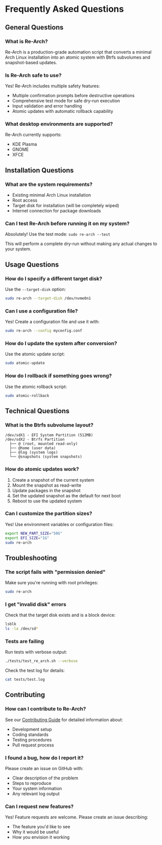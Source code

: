 # Frequently Asked Questions

## General Questions

### What is Re-Arch?
Re-Arch is a production-grade automation script that converts a minimal Arch Linux installation into an atomic system with Btrfs subvolumes and snapshot-based updates.

### Is Re-Arch safe to use?
Yes! Re-Arch includes multiple safety features:
- Multiple confirmation prompts before destructive operations
- Comprehensive test mode for safe dry-run execution
- Input validation and error handling
- Atomic updates with automatic rollback capability

### What desktop environments are supported?
Re-Arch currently supports:
- KDE Plasma
- GNOME
- XFCE

## Installation Questions

### What are the system requirements?
- Existing minimal Arch Linux installation
- Root access
- Target disk for installation (will be completely wiped)
- Internet connection for package downloads

### Can I test Re-Arch before running it on my system?
Absolutely! Use the test mode: `sudo re-arch --test`

This will perform a complete dry-run without making any actual changes to your system.

## Usage Questions

### How do I specify a different target disk?
Use the `--target-disk` option:
```bash
sudo re-arch --target-disk /dev/nvme0n1
```

### Can I use a configuration file?
Yes! Create a configuration file and use it with:
```bash
sudo re-arch --config myconfig.conf
```

### How do I update the system after conversion?
Use the atomic update script:
```bash
sudo atomic-update
```

### How do I rollback if something goes wrong?
Use the atomic rollback script:
```bash
sudo atomic-rollback
```

## Technical Questions

### What is the Btrfs subvolume layout?
```
/dev/sdX1 - EFI System Partition (512MB)
/dev/sdX2 - Btrfs Partition
  ├── @ (root, mounted read-only)
  ├── @home (user data)
  ├── @log (system logs)
  └── @snapshots (system snapshots)
```

### How do atomic updates work?
1. Create a snapshot of the current system
2. Mount the snapshot as read-write
3. Update packages in the snapshot
4. Set the updated snapshot as the default for next boot
5. Reboot to use the updated system

### Can I customize the partition sizes?
Yes! Use environment variables or configuration files:
```bash
export NEW_PART_SIZE="50G"
export EFI_SIZE="1G"
sudo re-arch
```

## Troubleshooting

### The script fails with "permission denied"
Make sure you're running with root privileges:
```bash
sudo re-arch
```

### I get "invalid disk" errors
Check that the target disk exists and is a block device:
```bash
lsblk
ls -la /dev/sd*
```

### Tests are failing
Run tests with verbose output:
```bash
./tests/test_re_arch.sh --verbose
```

Check the test log for details:
```bash
cat tests/test.log
```

## Contributing

### How can I contribute to Re-Arch?
See our [Contributing Guide](../CONTRIBUTING.md) for detailed information about:
- Development setup
- Coding standards
- Testing procedures
- Pull request process

### I found a bug, how do I report it?
Please create an issue on GitHub with:
- Clear description of the problem
- Steps to reproduce
- Your system information
- Any relevant log output

### Can I request new features?
Yes! Feature requests are welcome. Please create an issue describing:
- The feature you'd like to see
- Why it would be useful
- How you envision it working